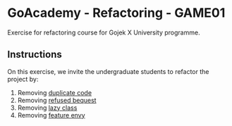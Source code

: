 # GoAcademy - Refactoring - GAME01

Exercise for refactoring course for Gojek X University programme.

## Instructions

On this exercise, we invite the undergraduate students to refactor the project by:
1. Removing [duplicate code](https://en.wikipedia.org/wiki/Duplicate_code)
2. Removing [refused bequest](https://refactoring.guru/smells/refused-bequest)
3. Removing [lazy class](https://refactoring.guru/smells/lazy-class)
4. Removing [feature envy](https://refactoring.guru/smells/feature-envy)